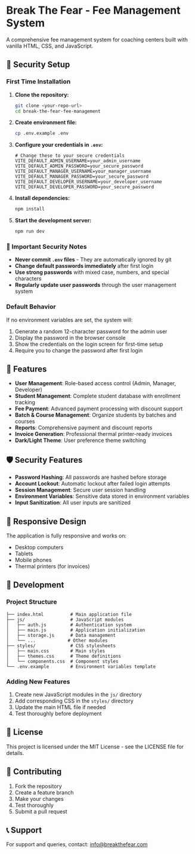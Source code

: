 # Break The Fear - Fee Management System

A comprehensive fee management system for coaching centers built with vanilla HTML, CSS, and JavaScript.

## 🔐 Security Setup

### First Time Installation

1. **Clone the repository:**
   ```bash
   git clone <your-repo-url>
   cd break-the-fear-fee-management
   ```

2. **Create environment file:**
   ```bash
   cp .env.example .env
   ```

3. **Configure your credentials in `.env`:**
   ```env
   # Change these to your secure credentials
   VITE_DEFAULT_ADMIN_USERNAME=your_admin_username
   VITE_DEFAULT_ADMIN_PASSWORD=your_secure_password
   VITE_DEFAULT_MANAGER_USERNAME=your_manager_username
   VITE_DEFAULT_MANAGER_PASSWORD=your_secure_password
   VITE_DEFAULT_DEVELOPER_USERNAME=your_developer_username
   VITE_DEFAULT_DEVELOPER_PASSWORD=your_secure_password
   ```

4. **Install dependencies:**
   ```bash
   npm install
   ```

5. **Start the development server:**
   ```bash
   npm run dev
   ```

### 🚨 Important Security Notes

- **Never commit `.env` files** - They are automatically ignored by git
- **Change default passwords immediately** after first login
- **Use strong passwords** with mixed case, numbers, and special characters
- **Regularly update user passwords** through the user management system

### Default Behavior

If no environment variables are set, the system will:
1. Generate a random 12-character password for the admin user
2. Display the password in the browser console
3. Show the credentials on the login screen for first-time setup
4. Require you to change the password after first login

## 🚀 Features

- **User Management**: Role-based access control (Admin, Manager, Developer)
- **Student Management**: Complete student database with enrollment tracking
- **Fee Payment**: Advanced payment processing with discount support
- **Batch & Course Management**: Organize students by batches and courses
- **Reports**: Comprehensive payment and discount reports
- **Invoice Generation**: Professional thermal printer-ready invoices
- **Dark/Light Theme**: User preference theme switching

## 🛡️ Security Features

- **Password Hashing**: All passwords are hashed before storage
- **Account Lockout**: Automatic lockout after failed login attempts
- **Session Management**: Secure user session handling
- **Environment Variables**: Sensitive data stored in environment variables
- **Input Sanitization**: All user inputs are sanitized

## 📱 Responsive Design

The application is fully responsive and works on:
- Desktop computers
- Tablets
- Mobile phones
- Thermal printers (for invoices)

## 🔧 Development

### Project Structure
```
├── index.html          # Main application file
├── js/                 # JavaScript modules
│   ├── auth.js         # Authentication system
│   ├── main.js         # Application initialization
│   ├── storage.js      # Data management
│   └── ...            # Other modules
├── styles/             # CSS stylesheets
│   ├── main.css        # Main styles
│   ├── themes.css      # Theme definitions
│   └── components.css  # Component styles
└── .env.example        # Environment variables template
```

### Adding New Features

1. Create new JavaScript modules in the `js/` directory
2. Add corresponding CSS in the `styles/` directory
3. Update the main HTML file if needed
4. Test thoroughly before deployment

## 📄 License

This project is licensed under the MIT License - see the LICENSE file for details.

## 🤝 Contributing

1. Fork the repository
2. Create a feature branch
3. Make your changes
4. Test thoroughly
5. Submit a pull request

## 📞 Support

For support and queries, contact: info@breakthefear.com
</parameter>